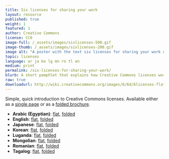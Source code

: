 ```yaml
---
title: Six licenses for sharing your work
layout: resource
published: true
weight: 1
featured: 1
author: Creative Commons
license: CC0
image-full: /_assets/images/sixlicenses-500.gif
image-thumb: /_assets/images/sixlicenses-200.gif
image alt: "A poster with the text six licenses for sharing your work on a green background"
topic: licenses
language: ar ja ko lg mn ro tl en
medium: print
permalink: /six-licenses-for-sharing-your-work/
blurb: A short pamphlet that explains how Creative Commons licenses work.
raw: true
downloadurl: http://wiki.creativecommons.org/images/6/6d/6licenses-flat.pdf
---
```


Simple, quick introduction to Creative Commons licenses. Available either as a [single page](http://wiki.creativecommons.org/images/6/6d/6licenses-flat.pdf) or as a [folded brochure](http://wiki.creativecommons.org/images/0/01/6licenses-folded.pdf).
- **Arabic (Egyptian)**: [flat](/_assets/downloads/ccguides/6licenses-ar-flat.pdf), [folded](/_assets/downloads/ccguides/6licenses-ar-folded.pdf)
- **English**: [flat](//wiki.creativecommons.org/images/8/88/Publicdomain.pdf), [folded](//wiki.creativecommons.org/images/4/4d/Publicdomain-printer.pdf)
- **Japanese**: [flat](/_assets/downloads/ccguides/6licenses-ja-flat.pdf), [folded](/_assets/downloads/ccguides/6licenses-ja-folded.pdf)
- **Korean**: [flat](/_assets/downloads/ccguides/6licenses-ko-flat.pdf), [folded](/_assets/downloads/ccguides/6licenses-ko-folded.pdf)
- **Luganda**: [flat](/_assets/downloads/ccguides/6licenses-lg-flat.pdf), [folded](/_assets/downloads/ccguides/6licenses-lg-folded.pdf)
- **Mongolian**: [flat](/_assets/downloads/ccguides/6licenses-mn-flat.pdf), [folded](/_assets/downloads/ccguides/6licenses-mn-folded.pdf)
- **Romanian**: [flat](/_assets/downloads/ccguides/6licenses-ro-flat.pdf), [folded](/_assets/downloads/ccguides/6licenses-ro-folded.pdf)
- **Tagalog**: [flat](/_assets/downloads/ccguides/6licenses-tl-flat.pdf), [folded](/_assets/downloads/ccguides/6licenses-tl-folded.pdf)

